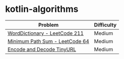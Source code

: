 # kotlin-algorithms

| Problem                                                                    | Difficulty |
|----------------------------------------------------------------------------|------------|
| [WordDictionary - LeetCode 211](./src/main/kotlin/search_words/README.md)  | Medium     |
| [Minimum Path Sum - LeetCode 64](./src/main/kotlin/min_path_sum/README.md) | Medium     |
| [Encode and Decode TinyURL](./src/main/kotlin/url_encode_decode/README.md) | Medium     |

